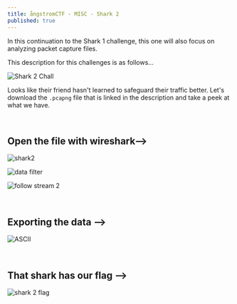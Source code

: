 ```yaml
---
title: ångstromCTF - MISC - Shark 2
published: true
---
```

In this continuation to the Shark 1 challenge, this one will also focus on analyzing packet capture files.

This description for this challenges is as follows... 

![Shark 2 Chall](https://user-images.githubusercontent.com/104336820/168149246-13f1cc23-b9c4-4aef-90b5-12111b395ac5.png)

Looks like their friend hasn't learned to safeguard their traffic better. Let's download the <code class="language-plaintext highlighter-rouge">.pcapng</code> file that is linked in the description and take a peek at what we have.

 
&nbsp;
## Open the file with wireshark-->

![shark2](https://user-images.githubusercontent.com/104336820/168213131-e0d41854-2ca3-4f9e-8b48-59efb39bf7a4.png)



![data filter](https://user-images.githubusercontent.com/104336820/168213216-650a8229-caea-435f-82c3-ccf39f9b9746.png)



![follow stream 2](https://user-images.githubusercontent.com/104336820/168213421-541e78df-12ad-4112-a94e-5e672d6022ff.png)



&nbsp;
## Exporting the data -->

![ASCII](https://user-images.githubusercontent.com/104336820/168213943-85a08240-4faa-41c8-8f2d-1ec1be687956.png)



&nbsp;
## That shark has our flag -->

![shark 2 flag](https://user-images.githubusercontent.com/104336820/168150064-40b092b7-abf4-4002-8d0a-98723b688a29.png)

